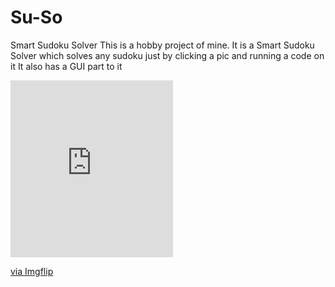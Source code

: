 # Su-So
Smart Sudoku Solver
This is a hobby project of mine.
It is a Smart Sudoku Solver which solves any sudoku just by clicking a pic and running a code on it 
It also has a GUI part to it

<div style="width:260px;max-width:100%;"><div style="height:0;padding-bottom:108.85%;position:relative;"><iframe width="260" height="283" style="position:absolute;top:0;left:0;width:100%;height:100%;" frameBorder="0" src="https://imgflip.com/embed/3y4ue1"></iframe></div><p><a href="https://imgflip.com/gif/3y4ue1">via Imgflip</a></p></div>
